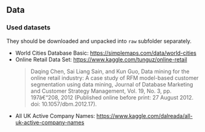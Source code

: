 ## Data

### Used datasets

They should be downloaded and unpacked into `raw` subfolder separately.

- World Cities Database Basic: https://simplemaps.com/data/world-cities
- Online Retail Data Set: https://www.kaggle.com/tunguz/online-retail 
  > Daqing Chen, Sai Liang Sain, and Kun Guo, Data mining for the online retail industry: A case study of RFM model-based customer segmentation using data mining, Journal of Database Marketing and Customer Strategy Management, Vol. 19, No. 3, pp. 197â€“208, 2012 (Published online before print: 27 August 2012. doi: 10.1057/dbm.2012.17).
- All UK Active Company Names: https://www.kaggle.com/dalreada/all-uk-active-company-names

